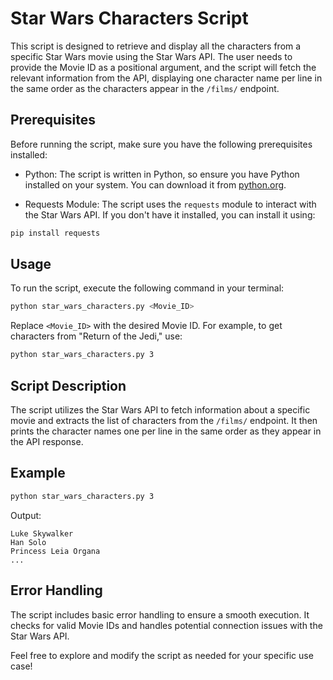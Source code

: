 # Star Wars Characters Script

This script is designed to retrieve and display all the characters from a specific Star Wars movie using the Star Wars API. The user needs to provide the Movie ID as a positional argument, and the script will fetch the relevant information from the API, displaying one character name per line in the same order as the characters appear in the `/films/` endpoint.

## Prerequisites

Before running the script, make sure you have the following prerequisites installed:

- Python: The script is written in Python, so ensure you have Python installed on your system. You can download it from [python.org](https://www.python.org/downloads/).

- Requests Module: The script uses the `requests` module to interact with the Star Wars API. If you don't have it installed, you can install it using:

```bash
pip install requests
```

## Usage

To run the script, execute the following command in your terminal:

```bash
python star_wars_characters.py <Movie_ID>
```

Replace `<Movie_ID>` with the desired Movie ID. For example, to get characters from "Return of the Jedi," use:

```bash
python star_wars_characters.py 3
```

## Script Description

The script utilizes the Star Wars API to fetch information about a specific movie and extracts the list of characters from the `/films/` endpoint. It then prints the character names one per line in the same order as they appear in the API response.

## Example

```bash
python star_wars_characters.py 3
```

Output:

```
Luke Skywalker
Han Solo
Princess Leia Organa
...
```

## Error Handling

The script includes basic error handling to ensure a smooth execution. It checks for valid Movie IDs and handles potential connection issues with the Star Wars API.

Feel free to explore and modify the script as needed for your specific use case!
